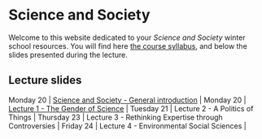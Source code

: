 # Science and Society

Welcome to this website dedicated to your *Science and Society* winter school resources. You will find here [the course syllabus](/resources/science-and-society-syllabus.pdf), and below the slides presented during the lecture.

## Lecture slides

Monday 20 | [Science and Society - General introduction](resources/0-general-introduction.pdf) |
Monday 20 | [Lecture 1 - The Gender of Science](resources/1-the-gender-of-science.pdf) |
Tuesday 21 | Lecture 2 - A Politics of Things |
Thursday 23 | Lecture 3 - Rethinking Expertise through Controversies |
Friday 24 | Lecture 4 - Environmental Social Sciences |
